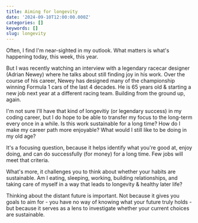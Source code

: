 ```yaml
---
title: Aiming for longevity
date: '2024-09-10T12:00:00.000Z'
categories: []
keywords: []
slug: longevity
---
```


Often, I find I'm near-sighted in my outlook. What matters is what's happening today, this week, this year.

But I was recently watching an interview with a legendary racecar designer (Adrian Newey) where he talks about still finding joy in his work. Over the course of his career, Newey has designed many of the championship winning Formula 1 cars of the last 4 decades. He is 65 years old &  starting a new job next year at a different racing team. Building from the ground up, again.

I'm not sure I'll have that kind of longevitiy (or legendary success) in my coding career, but I do hope to be able to transfer my focus to the long-term every once in a while. Is this work sustainable for a long time? How do I make my career path more enjoyable? What would I still like to be doing in my old age?

It's a focusing question, because it helps identify what you're good at, enjoy doing, and can do successfully (for money) for a long time. Few jobs will meet that criteria.

What's more, it challenges you to think about whether your habits are sustainable. Am I eating, sleeping, working, building relationships, and taking care of myself in a way that leads to longevity & healthy later life?

Thinking about the distant future is important. Not because it gives you goals to aim for - you have no way of knowing what your future truly holds - but because it serves as a lens to investigate whether your current choices are sustainable.
